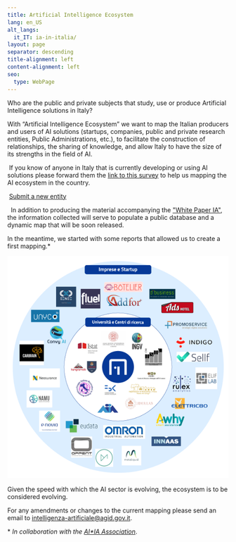 ```yaml
---
title: Artificial Intelligence Ecosystem
lang: en_US
alt_langs:
  it_IT: ia-in-italia/
layout: page
separator: descending
title-alignment: left
content-alignment: left
seo:
  type: WebPage
---
```

Who are the public and private subjects that study, use or produce Artificial Intelligence solutions in Italy? 

With “Artificial Intelligence Ecosystem” we want to map the Italian producers and users of AI solutions (startups, companies, public and private research entities, Public Administrations, etc.), to facilitate the construction of relationships, the sharing of knowledge, and allow Italy to have the size of its strengths in the field of AI.

 If you know of anyone in Italy that is currently developing or using AI solutions please forward them the [link to this survey](https://goo.gl/forms/USYhvXVrJcCbtyG32) to help us mapping the AI ecosystem in the country.

 <a role="button" href="https://goo.gl/forms/USYhvXVrJcCbtyG32" class="Button Button--default u-borderShadow-m u-text-r-xxs u-padding-r-all u-color-teal-70" target="_blank">Submit a new entity</a>

  In addition to producing the material accompanying the ["White Paper IA"](https://whitepaper-ia.readthedocs.io/it/latest/), the information collected will serve to populate a public database and a dynamic map that will be soon released.  

In the meantime, we started with some reports that allowed us to create a first mapping.\*

<img style="max-width: 100%" src="/assets/images/ecosistema_ia_italia.png" alt="Mappa dell'Ecosistema IA in Italia">

Given the speed with which the AI sector is evolving, the ecosystem is to be considered evolving.

For any amendments or changes to the current mapping please send an email to <intelligenza-artificiale@agid.gov.it>.

\* *In collaboration with the* [_AI*IA Association_](http://www.aixia.it/avvisi-dellassociazione/italianaiecosystembyregion).
